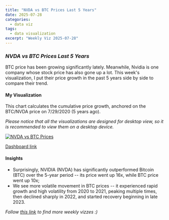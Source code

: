 ```yaml
---
title: "NVDA vs BTC Prices Last 5 Years"
date: 2025-07-28
categories:
  - data viz
tags:
  - data visualization
excerpt: "Weekly Viz 2025-07-28"
---
```


### *NVDA vs BTC Prices Last 5 Years*

BTC price has been growing significantly lately. Meanwhile, Nvidia is one company whose stock price has also gone up a lot. This week's visualization, I put their price growth in the past 5 years side by side to compare their trend.  

#### My Visualization

This chart calculates the cumulative price growth, anchored on the BTC/NVDA price on 7/29/2020 (5 years ago).       

*Please notice that all the visualizations are designed for desktop view, so it is recommended to view them on a desktop device.*  

<div class='tableauPlaceholder' id='viz1753852864008' style='position: relative'>
  <noscript><a href='#'>
    <img alt='NVDA vs BTC Prices ' src='https:&#47;&#47;public.tableau.com&#47;static&#47;images&#47;20&#47;20250728NVDAvsBTCPrices&#47;NVDAvsBTCPrices&#47;1_rss.png' style='border: none' />
  </a></noscript>
  <object class='tableauViz'  style='display:none;'>
    <param name='host_url' value='https%3A%2F%2Fpublic.tableau.com%2F' />
    <param name='embed_code_version' value='3' /> 
    <param name='site_root' value='' />
    <param name='name' value='20250728NVDAvsBTCPrices&#47;NVDAvsBTCPrices' />
    <param name='tabs' value='no' />
    <param name='toolbar' value='yes' />
    <param name='static_image' value='https:&#47;&#47;public.tableau.com&#47;static&#47;images&#47;20&#47;20250728NVDAvsBTCPrices&#47;NVDAvsBTCPrices&#47;1.png' /> 
    <param name='animate_transition' value='yes' />
    <param name='display_static_image' value='yes' />
    <param name='display_spinner' value='yes' />
    <param name='display_overlay' value='yes' />
    <param name='display_count' value='yes' />
    <param name='language' value='en-US' />
  </object></div>        
  <script type='text/javascript'>        
    var divElement = document.getElementById('viz1753852864008');         
    var vizElement = divElement.getElementsByTagName('object')[0];         
    if ( divElement.offsetWidth > 800 ) { vizElement.style.width='800px';vizElement.style.height='627px';} else if ( divElement.offsetWidth > 500 ) { vizElement.style.width='800px';vizElement.style.height='627px';} else { vizElement.style.width='100%';vizElement.style.height='727px';}             
    var scriptElement = document.createElement('script');           
    scriptElement.src = 'https://public.tableau.com/javascripts/api/viz_v1.js';                    
    vizElement.parentNode.insertBefore(scriptElement, vizElement);    
  </script>

[Dashboard link](https://public.tableau.com/views/20250728NVDAvsBTCPrices/NVDAvsBTCPrices?:language=en-US&:sid=&:redirect=auth&:display_count=n&:origin=viz_share_link)

#### Insights
* Surprisingly, NVIDIA (NVDA) has significantly outperformed Bitcoin (BTC) over the 5-year period -- its price went up 16x, while BTC price went up 10x;
* We see more volatile movement in BTC prices -- it experienced rapid growth and high volatility from 2020 to 2021, peaking multiple times, then declined sharply in 2022, and started recovery beginning in late 2023.  

*Follow [this link](https://yudong-94.github.io/personal-website/data%20viz/WeeklyViz2025/) to find more weekly vizzes :)*
